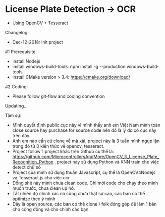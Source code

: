 # License Plate Detection -> OCR

-   Using OpenCV + Tesseract

Changelog:

-   Dec-12-2018: Init project

#1 Prerequisite:

-   install Nodejs
-   install windows-build-tools: npm install -g --production windows-build-tools
-   install CMake version > 3.4: https://cmake.org/download/

#2 Coding:

-   Please follow git-flow and coding convention

Updating...

Tâm sự:

-   Mình quyết định public cục này vì mình thấy anh em Việt Nam mình toàn close source hay purchase for source code nên đó là lý do có cục này trên đây.
-   Anh em nào cần cứ clone về mà xài, project này là 3 tuần mình ngụp lặn trong đó từ 0 kiến thức về opencv, tesseract.
-   Project follow 1 project khác trên Github cụ thể là: https://github.com/MicrocontrollersAndMore/OpenCV_3_License_Plate_Recognition_Python . project này sử dụng Python và KNN train cho việc detect chữ số
-   Project của mình sử dụng thuần Javascript, cụ thể là OpenCV4Nodejs và Tesseract.js cho việc ocr
-   Đống shit này mình chưa clean code. Chỉ mới code cho chạy theo mình muốn trước, chưa clean up nó.
-   Tất nhiên độ chính xác nó cũng chưa thật sự cao, các bạn có thể optimize theo ý mình
-   Đây là open source, các bạn có thể clone / folk đóng góp để làm 1 bản cho cộng đồng và cho chính các bạn.
